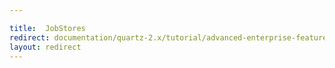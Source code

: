 ```yaml
---

title:  JobStores
redirect: documentation/quartz-2.x/tutorial/advanced-enterprise-features.html
layout: redirect
---
```

